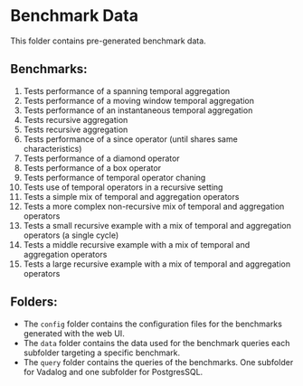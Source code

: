 # Benchmark Data 

This folder contains pre-generated benchmark data. 


## Benchmarks:

1. Tests performance of a spanning temporal aggregation
2. Tests performance of a moving window temporal aggregation
3. Tests performance of an instantaneous temporal aggregation
4. Tests recursive aggregation
5. Tests recursive aggregation
6. Tests performance of a since operator (until shares same characteristics)
7. Tests performance of a diamond operator
8. Tests performance of a box operator
9. Tests performance of temporal operator chaning 
10. Tests use of temporal operators in a recursive setting
11. Tests a simple mix of temporal and aggregation operators
12. Tests a more complex non-recursive mix of temporal and aggregation operators
13. Tests a small recursive example with a mix of temporal and aggregation operators (a single cycle)
14. Tests a middle recursive example with a mix of temporal and aggregation operators
15. Tests a large recursive example with a mix of temporal and aggregation operators

## Folders:

* The `config` folder contains the configuration files for the benchmarks generated with the web UI.
* The `data` folder contains the data used for the benchmark queries each subfolder targeting a specific benchmark.
* The `query` folder contains the queries of the benchmarks. One subfolder for Vadalog and one subfolder for PostgresSQL.